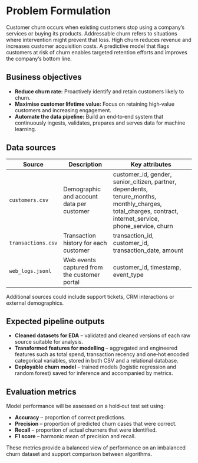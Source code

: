 # Problem Formulation

Customer churn occurs when existing customers stop using a company’s services or buying its products.  Addressable churn refers to situations where intervention might prevent that loss.  High churn reduces revenue and increases customer acquisition costs.  A predictive model that flags customers at risk of churn enables targeted retention efforts and improves the company’s bottom line.

## Business objectives

* **Reduce churn rate:** Proactively identify and retain customers likely to churn.
* **Maximise customer lifetime value:** Focus on retaining high‑value customers and increasing engagement.
* **Automate the data pipeline:** Build an end‑to‑end system that continuously ingests, validates, prepares and serves data for machine learning.

## Data sources

| Source | Description | Key attributes |
| --- | --- | --- |
| `customers.csv` | Demographic and account data per customer | customer_id, gender, senior_citizen, partner, dependents, tenure_months, monthly_charges, total_charges, contract, internet_service, phone_service, churn |
| `transactions.csv` | Transaction history for each customer | transaction_id, customer_id, transaction_date, amount |
| `web_logs.jsonl` | Web events captured from the customer portal | customer_id, timestamp, event_type |

Additional sources could include support tickets, CRM interactions or external demographics.

## Expected pipeline outputs

* **Cleaned datasets for EDA** – validated and cleaned versions of each raw source suitable for analysis.
* **Transformed features for modelling** – aggregated and engineered features such as total spend, transaction recency and one‑hot encoded categorical variables, stored in both CSV and a relational database.
* **Deployable churn model** – trained models (logistic regression and random forest) saved for inference and accompanied by metrics.

## Evaluation metrics

Model performance will be assessed on a hold‑out test set using:

* **Accuracy** – proportion of correct predictions.
* **Precision** – proportion of predicted churn cases that were correct.
* **Recall** – proportion of actual churners that were identified.
* **F1 score** – harmonic mean of precision and recall.

These metrics provide a balanced view of performance on an imbalanced churn dataset and support comparison between algorithms.